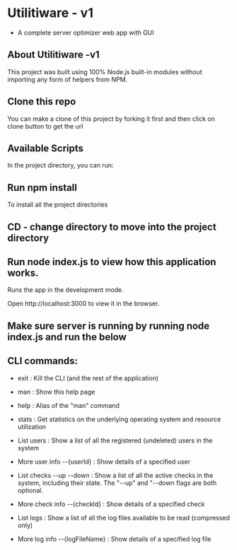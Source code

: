 # Utilitiware - v1
- A complete server optimizer web app with GUI

## About Utilitiware -v1    
This project was built using 100% Node.js built-in modules without importing any form of helpers from NPM.

## Clone this repo
You can make a clone of this project by forking it first and then click on clone button to get the url

## Available Scripts
In the project directory, you can run:

## Run npm install
To install all the project directories
## CD - change directory to move into the project directory

## Run node index.js to view how this application works.
Runs the app in the development mode.

Open http://localhost:3000 to view it in the browser.


## Make sure server is running by running node index.js and run the below
## CLI commands:
- exit : Kill the CLI (and the rest of the application)

- man : Show this help page

- help : Alias of the "man" command

- stats : Get statistics on the underlying operating system and resource utilization

- List users : Show a list of all the registered (undeleted) users in the system

- More user info --{userId} : Show details of a specified user

- List checks --up --down : Show a list of all the active checks in the system, including their state. The "--up" and "--down flags are both optional.

- More check info --{checkId} : Show details of a specified check

- List logs : Show a list of all the log files available to be read (compressed only)

- More log info --{logFileName} : Show details of a specified log file

